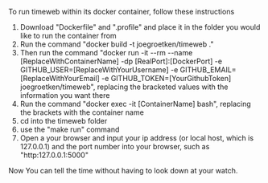 To run timeweb within its docker container, follow these instructions 
1. Download "Dockerfile" and ".profile" and place it in the folder you would like to run the container from
2. Run the command "docker build -t joegroetken/timeweb ."
3. Then run the command "docker run -it --rm --name [ReplaceWithContainerName] -dp [RealPort]:[DockerPort] -e GITHUB_USER=[ReplaceWithYourUsername] -e GITHUB_EMAIL=[ReplaceWithYourEmail] -e GITHUB_TOKEN=[YourGithubToken] joegroetken/timeweb", replacing the bracketed values with the information you want there
4. Run the command "docker exec -it [ContainerName] bash", replacing the brackets with the container name
5. cd into the timeweb folder
6. use the "make run" command
7. Open a your browser and input your ip address (or local host, which is 127.0.0.1) and the port number into your browser, such as "http:127.0.0.1:5000"

Now You can tell the time without having to look down at your watch.
